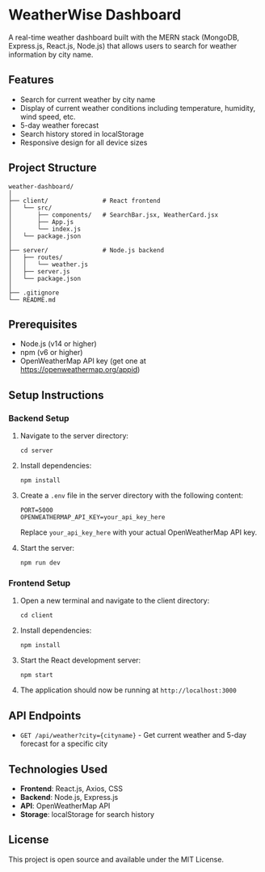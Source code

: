 # WeatherWise Dashboard

A real-time weather dashboard built with the MERN stack (MongoDB, Express.js, React.js, Node.js) that allows users to search for weather information by city name.

## Features

- Search for current weather by city name
- Display of current weather conditions including temperature, humidity, wind speed, etc.
- 5-day weather forecast
- Search history stored in localStorage
- Responsive design for all device sizes

## Project Structure

```
weather-dashboard/
│
├── client/               # React frontend
│   └── src/
│       ├── components/   # SearchBar.jsx, WeatherCard.jsx
│       ├── App.js
│       └── index.js
│   └── package.json
│
├── server/               # Node.js backend
│   ├── routes/
│   │   └── weather.js
│   ├── server.js
│   └── package.json
│
├── .gitignore
└── README.md
```

## Prerequisites

- Node.js (v14 or higher)
- npm (v6 or higher)
- OpenWeatherMap API key (get one at https://openweathermap.org/appid)

## Setup Instructions

### Backend Setup

1. Navigate to the server directory:
   ```
   cd server
   ```

2. Install dependencies:
   ```
   npm install
   ```

3. Create a `.env` file in the server directory with the following content:
   ```
   PORT=5000
   OPENWEATHERMAP_API_KEY=your_api_key_here
   ```
   Replace `your_api_key_here` with your actual OpenWeatherMap API key.

4. Start the server:
   ```
   npm run dev
   ```

### Frontend Setup

1. Open a new terminal and navigate to the client directory:
   ```
   cd client
   ```

2. Install dependencies:
   ```
   npm install
   ```

3. Start the React development server:
   ```
   npm start
   ```

4. The application should now be running at `http://localhost:3000`

## API Endpoints

- `GET /api/weather?city={cityname}` - Get current weather and 5-day forecast for a specific city

## Technologies Used

- **Frontend**: React.js, Axios, CSS
- **Backend**: Node.js, Express.js
- **API**: OpenWeatherMap API
- **Storage**: localStorage for search history

## License

This project is open source and available under the MIT License.
